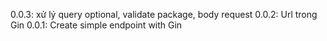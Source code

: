 0.0.3: xử lý query optional, validate package, body request
0.0.2: Url trong Gin
0.0.1: Create simple endpoint with Gin